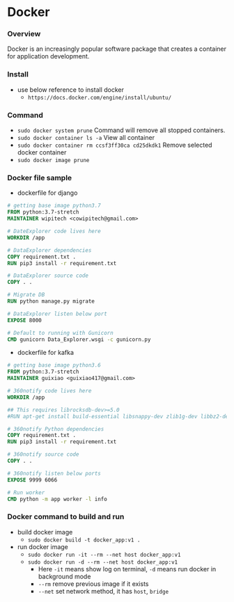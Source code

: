 # Docker

### Overview
Docker is an increasingly popular software package that creates a container for application development.

### Install
+ use below reference to install docker
    + `https://docs.docker.com/engine/install/ubuntu/`
    
### Command
+ `sudo docker system prune`   Command will remove all stopped containers.
+ `sudo docker container ls -a`  View all container
+ `sudo docker container rm ccsf3ff30ca cd25dkdk1` Remove selected docker container
+ `sudo docker image prune`

### Docker file sample
+ dockerfile for django
```dockerfile
# getting base image python3.7
FROM python:3.7-stretch
MAINTAINER wipitech <cowipitech@gmail.com>

# DateExplorer code lives here
WORKDIR /app

# DataExplorer dependencies
COPY requirement.txt .
RUN pip3 install -r requirement.txt

# DataExplorer source code
COPY . .

# Migrate DB
RUN python manage.py migrate

# DataExplorer listen below port
EXPOSE 8000

# Default to running with Gunicorn
CMD gunicorn Data_Explorer.wsgi -c gunicorn.py
```
+ dockerfile for kafka
```dockerfile
# getting base image python3.6
FROM python:3.7-stretch
MAINTAINER guixiao <guixiao417@gmail.com>

# 360notify code lives here
WORKDIR /app

## This requires librocksdb-dev>=5.0
#RUN apt-get install build-essential libsnappy-dev zlib1g-dev libbz2-dev libgflags-dev

# 360notify Python dependencies
COPY requirement.txt .
RUN pip3 install -r requirement.txt

# 360notify source code
COPY . .

# 360notify listen below ports
EXPOSE 9999 6066

# Run worker
CMD python -m app worker -l info
```

### Docker command to build and run
+ build docker image 
    + `sudo docker build -t docker_app:v1 .`
+ run docker image
    + `sudo docker run -it --rm --net host docker_app:v1`
    + `sudo docker run -d --rm --net host docker_app:v1`
        + Here `-it` means show log on terminal, `-d` means run docker in background mode
        + `--rm` remove previous image if it exists
        + `--net` set network method, it has `host`, `bridge`
        
    

